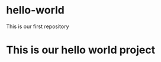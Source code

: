 # hello-world
This is our first repository
<html>
<head></head>
<body>
  <h1>This is our hello world project</h1>
</body>
</html>
